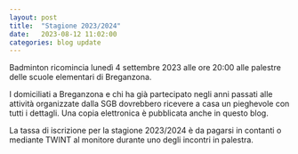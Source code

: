 ```yaml
---
layout: post
title:  "Stagione 2023/2024"
date:   2023-08-12 11:02:00
categories: blog update
---
```

Badminton ricomincia lunedì 4 settembre 2023 alle ore 20:00 alle palestre delle scuole elementari di Breganzona.

I domiciliati a Breganzona e chi ha già partecipato negli anni passati alle attività organizzate dalla SGB dovrebbero ricevere a casa un pieghevole con tutti i dettagli. Una copia elettronica è pubblicata anche in questo blog. 

La tassa di iscrizione per la stagione 2023/2024 è da pagarsi in contanti o mediante TWINT al monitore durante uno degli incontri in palestra.